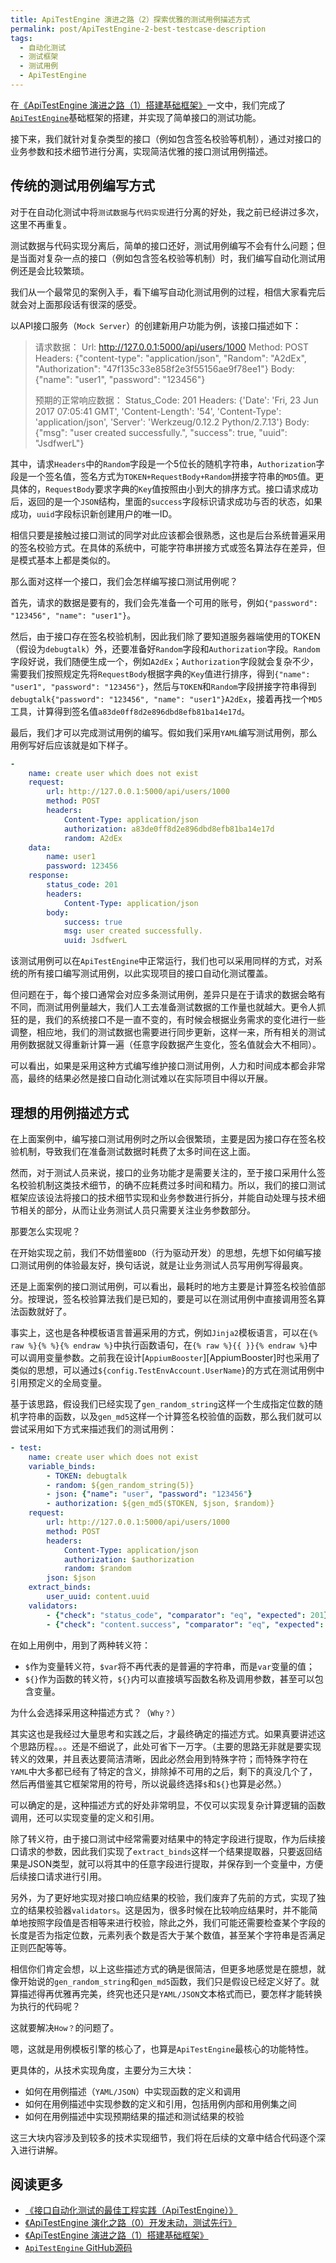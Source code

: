 ```yaml
---
title: ApiTestEngine 演进之路（2）探索优雅的测试用例描述方式
permalink: post/ApiTestEngine-2-best-testcase-description
tags:
  - 自动化测试
  - 测试框架
  - 测试用例
  - ApiTestEngine
---
```


在[《ApiTestEngine 演进之路（1）搭建基础框架》][ApiTestEngine-1]一文中，我们完成了[`ApiTestEngine`][ApiTestEngine]基础框架的搭建，并实现了简单接口的测试功能。

接下来，我们就针对复杂类型的接口（例如包含签名校验等机制），通过对接口的业务参数和技术细节进行分离，实现简洁优雅的接口测试用例描述。

## 传统的测试用例编写方式

对于在自动化测试中将`测试数据`与`代码实现`进行分离的好处，我之前已经讲过多次，这里不再重复。

测试数据与代码实现分离后，简单的接口还好，测试用例编写不会有什么问题；但是当面对复杂一点的接口（例如包含签名校验等机制）时，我们编写自动化测试用例还是会比较繁琐。

我们从一个最常见的案例入手，看下编写自动化测试用例的过程，相信大家看完后就会对上面那段话有很深的感受。

以API接口服务（`Mock Server`）的创建新用户功能为例，该接口描述如下：

> 请求数据：
> Url: http://127.0.0.1:5000/api/users/1000
> Method: POST
> Headers: {"content-type": "application/json", "Random": "A2dEx", "Authorization": "47f135c33e858f2e3f55156ae9f78ee1"}
> Body: {"name": "user1", "password": "123456"}
>
> 预期的正常响应数据：
> Status_Code: 201
> Headers: {'Date': 'Fri, 23 Jun 2017 07:05:41 GMT', 'Content-Length': '54', 'Content-Type': 'application/json', 'Server': 'Werkzeug/0.12.2 Python/2.7.13'}
> Body: {"msg": "user created successfully.", "success": true, "uuid": "JsdfwerL"}

其中，请求`Headers`中的`Random`字段是一个5位长的随机字符串，`Authorization`字段是一个签名值，签名方式为`TOKEN+RequestBody+Random`拼接字符串的`MD5`值。更具体的，`RequestBody`要求字典的`Key`值按照由小到大的排序方式。接口请求成功后，返回的是一个`JSON`结构，里面的`success`字段标识请求成功与否的状态，如果成功，`uuid`字段标识新创建用户的唯一ID。

相信只要是接触过接口测试的同学对此应该都会很熟悉，这也是后台系统普遍采用的签名校验方式。在具体的系统中，可能字符串拼接方式或签名算法存在差异，但是模式基本上都是类似的。

那么面对这样一个接口，我们会怎样编写接口测试用例呢？

首先，请求的数据是要有的，我们会先准备一个可用的账号，例如`{"password": "123456", "name": "user1"}`。

然后，由于接口存在签名校验机制，因此我们除了要知道服务器端使用的TOKEN（假设为`debugtalk`）外，还要准备好`Random`字段和`Authorization`字段。`Random`字段好说，我们随便生成一个，例如`A2dEx`；`Authorization`字段就会复杂不少，需要我们按照规定先将`RequestBody`根据字典的`Key`值进行排序，得到`{"name": "user1", "password": "123456"}`，然后与`TOKEN`和`Random`字段拼接字符串得到`debugtalk{"password": "123456", "name": "user1"}A2dEx`，接着再找一个`MD5`工具，计算得到签名值`a83de0ff8d2e896dbd8efb81ba14e17d`。

最后，我们才可以完成测试用例的编写。假如我们采用`YAML`编写测试用例，那么用例写好后应该就是如下样子。

```YAML
-
    name: create user which does not exist
    request:
        url: http://127.0.0.1:5000/api/users/1000
        method: POST
        headers:
            Content-Type: application/json
            authorization: a83de0ff8d2e896dbd8efb81ba14e17d
            random: A2dEx
    data:
        name: user1
        password: 123456
    response:
        status_code: 201
        headers:
            Content-Type: application/json
        body:
            success: true
            msg: user created successfully.
            uuid: JsdfwerL
```

该测试用例可以在`ApiTestEngine`中正常运行，我们也可以采用同样的方式，对系统的所有接口编写测试用例，以此实现项目的接口自动化测试覆盖。

但问题在于，每个接口通常会对应多条测试用例，差异只是在于请求的数据会略有不同，而测试用例量越大，我们人工去准备测试数据的工作量也就越大。更令人抓狂的是，我们的系统接口不是一直不变的，有时候会根据业务需求的变化进行一些调整，相应地，我们的测试数据也需要进行同步更新，这样一来，所有相关的测试用例数据就又得重新计算一遍（任意字段数据产生变化，签名值就会大不相同）。

可以看出，如果是采用这种方式编写维护接口测试用例，人力和时间成本都会非常高，最终的结果必然是接口自动化测试难以在实际项目中得以开展。

## 理想的用例描述方式

在上面案例中，编写接口测试用例时之所以会很繁琐，主要是因为接口存在签名校验机制，导致我们在准备测试数据时耗费了太多时间在这上面。

然而，对于测试人员来说，接口的业务功能才是需要关注的，至于接口采用什么签名校验机制这类技术细节，的确不应耗费过多时间和精力。所以，我们的接口测试框架应该设法将接口的技术细节实现和业务参数进行拆分，并能自动处理与技术细节相关的部分，从而让业务测试人员只需要关注业务参数部分。

那要怎么实现呢？

在开始实现之前，我们不妨借鉴`BDD`（行为驱动开发）的思想，先想下如何编写接口测试用例的体验最友好，换句话说，就是让业务测试人员写用例写得最爽。

还是上面案例的接口测试用例，可以看出，最耗时的地方主要是计算签名校验值部分。按理说，签名校验算法我们是已知的，要是可以在测试用例中直接调用签名算法函数就好了。

事实上，这也是各种模板语言普遍采用的方式，例如`Jinja2`模板语言，可以在`{% raw %}{% %}{% endraw %}`中执行函数语句，在`{% raw %}{{ }}{% endraw %}`中可以调用变量参数。之前我在设计[`AppiumBooster`][AppiumBooster]时也采用了类似的思想，可以通过`${config.TestEnvAccount.UserName}`的方式在测试用例中引用预定义的全局变量。

基于该思路，假设我们已经实现了`gen_random_string`这样一个生成指定位数的随机字符串的函数，以及`gen_md5`这样一个计算签名校验值的函数，那么我们就可以尝试采用如下方式来描述我们的测试用例：

```YAML
- test:
    name: create user which does not exist
    variable_binds:
        - TOKEN: debugtalk
        - random: ${gen_random_string(5)}
        - json: {"name": "user", "password": "123456"}
        - authorization: ${gen_md5($TOKEN, $json, $random)}
    request:
        url: http://127.0.0.1:5000/api/users/1000
        method: POST
        headers:
            Content-Type: application/json
            authorization: $authorization
            random: $random
        json: $json
    extract_binds:
        user_uuid: content.uuid
    validators:
        - {"check": "status_code", "comparator": "eq", "expected": 201}
        - {"check": "content.success", "comparator": "eq", "expected": true}
```

在如上用例中，用到了两种转义符：

- `$`作为变量转义符，`$var`将不再代表的是普遍的字符串，而是`var`变量的值；
- `${}`作为函数的转义符，`${}`内可以直接填写函数名称及调用参数，甚至可以包含变量。

为什么会选择采用这种描述方式？（`Why？`）

其实这也是我经过大量思考和实践之后，才最终确定的描述方式。如果真要讲述这个思路历程。。。还是不细说了，此处可省下一万字。（主要的思路无非就是要实现转义的效果，并且表达要简洁清晰，因此必然会用到特殊字符；而特殊字符在`YAML`中大多都已经有了特定的含义，排除掉不可用的之后，剩下的真没几个了，然后再借鉴其它框架常用的符号，所以说最终选择`$`和`${}`也算是必然。）

可以确定的是，这种描述方式的好处非常明显，不仅可以实现复杂计算逻辑的函数调用，还可以实现变量的定义和引用。

除了转义符，由于接口测试中经常需要对结果中的特定字段进行提取，作为后续接口请求的参数，因此我们实现了`extract_binds`这样一个结果提取器，只要返回结果是JSON类型，就可以将其中的任意字段进行提取，并保存到一个变量中，方便后续接口请求进行引用。

另外，为了更好地实现对接口响应结果的校验，我们废弃了先前的方式，实现了独立的结果校验器`validators`。这是因为，很多时候在比较响应结果时，并不能简单地按照字段值是否相等来进行校验，除此之外，我们可能还需要检查某个字段的长度是否为指定位数，元素列表个数是否大于某个数值，甚至某个字符串是否满足正则匹配等等。

相信你们肯定会想，以上这些描述方式的确是很简洁，但更多地感觉是在臆想，就像开始说的`gen_random_string`和`gen_md5`函数，我们只是假设已经定义好了。就算描述得再优雅再完美，终究也还只是`YAML/JSON`文本格式而已，要怎样才能转换为执行的代码呢？

这就要解决`How？`的问题了。

嗯，这就是用例模板引擎的核心了，也算是`ApiTestEngine`最核心的功能特性。

更具体的，从技术实现角度，主要分为三大块：

- 如何在用例描述（`YAML/JSON`）中实现函数的定义和调用
- 如何在用例描述中实现参数的定义和引用，包括用例内部和用例集之间
- 如何在用例描述中实现预期结果的描述和测试结果的校验

这三大块内容涉及到较多的技术实现细节，我们将在后续的文章中结合代码逐个深入进行讲解。

## 阅读更多

- [《接口自动化测试的最佳工程实践（ApiTestEngine）》][ApiTestEngine-Intro]
- [《ApiTestEngine 演化之路（0）开发未动，测试先行》][ApiTestEngine-dev-0]
- [《ApiTestEngine 演进之路（1）搭建基础框架》][ApiTestEngine-1]
- [`ApiTestEngine` GitHub源码][ApiTestEngine]

[ApiTestEngine-1]: http://debugtalk.com/post/ApiTestEngine-1-setup-basic-framework/
[ApiTestEngine-Intro]: http://debugtalk.com/post/ApiTestEngine-api-test-best-practice/
[ApiTestEngine]: https://github.com/debugtalk/ApiTestEngine
[ApiTestEngine-dev-0]: http://debugtalk.com/post/ApiTestEngine-0-setup-CI-test/
